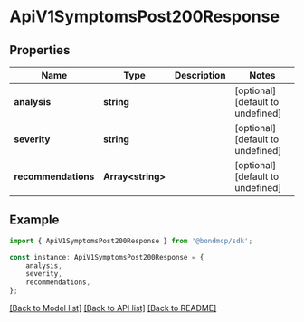 # ApiV1SymptomsPost200Response


## Properties

Name | Type | Description | Notes
------------ | ------------- | ------------- | -------------
**analysis** | **string** |  | [optional] [default to undefined]
**severity** | **string** |  | [optional] [default to undefined]
**recommendations** | **Array&lt;string&gt;** |  | [optional] [default to undefined]

## Example

```typescript
import { ApiV1SymptomsPost200Response } from '@bondmcp/sdk';

const instance: ApiV1SymptomsPost200Response = {
    analysis,
    severity,
    recommendations,
};
```

[[Back to Model list]](../README.md#documentation-for-models) [[Back to API list]](../README.md#documentation-for-api-endpoints) [[Back to README]](../README.md)
